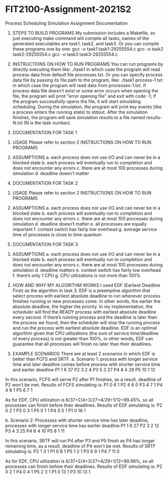# FIT2100-Assignment-2021S2

Process Scheduling Simulation Assignment Documentation

1. STEPS TO BUILD PROGRAMS
My submission includes a Makefile, so just executing make command will compile all tasks, names of the generated executables are task1, task2, and task3.
Or you can compile these programs one by one:
    gcc -o task1 task1-29255554.c
    gcc -o task2 task2-29255554.c
    gcc -o task3 task3-29255554.c


2. INSTRUCTIONS ON HOW TO RUN PROGRAMS
You can run programs by directly executing them like:
./task1
in which case the program will read process data from default file processes.txt.
Or you can specify process data file by passing its file path to the program, like: 
./task1 process-1.txt
in which case the program will read data from processes-1.txt.
If process data file doesn't exist or some error occurs when opening the file, the program will print "error opening file" and exit with code -1;
If the program successfully opens the file, it will start simulating scheduling. During the simulation, the program will print key events (like a process enters the running state) to stdout. After the simulation finishes, the program will save simulation results to a file named results-N.txt (N is the task number).


3. DOCUMENTATION FOR TASK 1
1) USAGE
Please refer to section 2 INSTRUCTIONS ON HOW TO RUN PROGRAMS

2) ASSUMPTIONS
a. each process does not use I/O and can never be in a blocked state
b. each process will eventually run to completion and does not encounter any errors
c. there are at most 100 processes during simulation
d. deadline doesn’t matter

4. DOCUMENTATION FOR TASK 2
1) USAGE
Please refer to section 2 INSTRUCTIONS ON HOW TO RUN PROGRAMS

2) ASSUMPTIONS
a. each process does not use I/O and can never be in a blocked state
b. each process will eventually run to completion and does not encounter any errors
c. there are at most 100 processes during simulation
d. deadline doesn’t matter
e. all processes are equally important
f. context switch has fairly low overhead
g. average service time of processes is close to time quantum


5. DOCUMENTATION FOR TASK 3
1) ASSUMPTIONS
a. each process does not use I/O and can never be in a blocked state
b. each process will eventually run to completion and does not encounter any errors
c. there are at most 100 processes during simulation
d. deadline matters
e. context switch has fairly low overhead
f. there’s only 1 CPU
g. CPU utilizations is not more than 100%

2) HOW AND WHY MY ALGORITHM WORKS
I used EDF (Earliest Deadline First) as the algorithm in task 3. EDF is a preemptive algorithm that select process with earliest absolute deadline to run whenever process finishes running or new processes come. In other words, the earlier the absolute deadline, the higher the priority.
In my implementation, the scheduler will find the READY process with earliest absolute deadline every second. If there’s running process and the deadline is later than the process we found, then the scheduler will stop the running process and run the process with earliest absolute deadline.
EDF is an optimal algorithm given that CPU utilizations (the sum of service time/deadline of every process) is not greater than 100%, in other words, EDF can guarantee that all processes will finish no later than their deadlines.

3) EXAMPLE SCENARIOS
There are at least 2 scenarios in which EDF is better than FCFS and SRTF.
a. Scenario 1: process with longer service time and later deadline comes before process with shorter service time and earlier deadline
P1 1 6 37
P2 3 2 4
P3 5 3 27
P4 8 4 29
P5 10 1 12

In this scenario, FCFS will serve P2 after P1 finishes, as a result, deadline of P2 won’t be met. Results of FCFS simulating is:
P1 0 6 1
P2 4 6 0
P3 4 7 1
P4 4 8 1
P5 6 7 1

As for EDF, CPU utilization is 6/37+2/4+3/27+4/29+1/12=99.45%, so all processes can finish before their deadlines. 
Results of EDF simulating is:
P2 0 2 1
P3 0 3 1
P5 0 1 1
P4 0 5 1
P1 0 16 1

b. Scenario 2: Processes with shorter service time has later deadline, processes with longer service time has earlier deadline
P1 1 6 27
P2 3 2 12
P3 4 3 25
P4 6 4 10
P5 8 1 11

In this scenario, SRTF will run P4 after P3 and P5 finish as P4 has longer remaining time, as a result, deadline of P4 won’t be met. 
Results of SRTF simulating is:
P2 1 3 1
P1 0 8 1
P5 1 2 1
P3 6 9 1
P4 7 11 0

As for EDF, CPU utilization is 6/37+2/4+3/27+4/29+1/12=99.98%, so all processes can finish before their deadlines. 
Results of EDF simulating is:
P2 0 2 1
P4 0 4 1
P5 2 3 1
P1 0 13 1
P3 10 13 1
